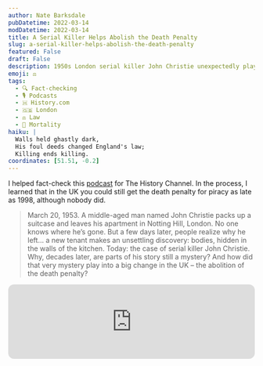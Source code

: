 ```yaml
---
author: Nate Barksdale
pubDatetime: 2022-03-14
modDatetime: 2022-03-14
title: A Serial Killer Helps Abolish the Death Penalty
slug: a-serial-killer-helps-abolish-the-death-penalty
featured: False
draft: False
description: 1950s London serial killer John Christie unexpectedly played a role in ending capital punishment in Britain.
emoji: ⚖️
tags:
  - 🔍 Fact-checking
  - 🎙️ Podcasts
  - 🇭 History.com
  - 🇬🇧 London
  - ⚖️ Law
  - 🌠 Mortality
haiku: |
  Walls held ghastly dark,
  His foul deeds changed England's law;
  Killing ends killing.
coordinates: [51.51, -0.2]
---
```


I helped fact-check this [podcast](https://open.spotify.com/episode/5FN9oPHjDdnr0rpwDLtyHA?si=HNYkdk50TXCgO2_wGI-vIg) for The History Channel. In the process, I learned that in the UK you could still get the death penalty for piracy as late as 1998, although nobody did.

> March 20, 1953. A middle-aged man named John Christie packs up a suitcase and leaves his apartment in Notting Hill, London. No one knows where he’s gone. But a few days later, people realize why he left… a new tenant makes an unsettling discovery: bodies, hidden in the walls of the kitchen. Today: the case of serial killer John Christie. Why, decades later, are parts of his story still a mystery? And how did that very mystery play into a big change in the UK – the abolition of the death penalty?

<iframe style="border-radius:12px" src="https://open.spotify.com/embed/episode/5FN9oPHjDdnr0rpwDLtyHA?utm_source=generator" width="100%" height="152" frameBorder="0" allowfullscreen="" allow="autoplay; clipboard-write; encrypted-media; fullscreen; picture-in-picture" loading="lazy"></iframe>
